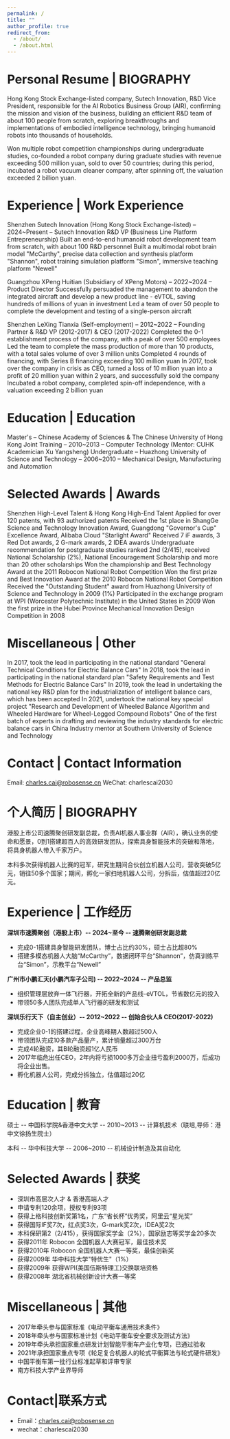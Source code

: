 ```yaml
---
permalink: /
title: ""
author_profile: true
redirect_from: 
  - /about/
  - /about.html
---
```

Personal Resume | BIOGRAPHY
======
Hong Kong Stock Exchange-listed company, Sutech Innovation, R&D Vice President, responsible for the AI Robotics Business Group (AIR), confirming the mission and vision of the business, building an efficient R&D team of about 100 people from scratch, exploring breakthroughs and implementations of embodied intelligence technology, bringing humanoid robots into thousands of households.

Won multiple robot competition championships during undergraduate studies, co-founded a robot company during graduate studies with revenue exceeding 500 million yuan, sold to over 50 countries; during this period, incubated a robot vacuum cleaner company, after spinning off, the valuation exceeded 2 billion yuan.

Experience | Work Experience
======
Shenzhen Sutech Innovation (Hong Kong Stock Exchange-listed) – 2024~Present – Sutech Innovation R&D VP (Business Line Platform Entrepreneurship)
Built an end-to-end humanoid robot development team from scratch, with about 100 R&D personnel
Built a multimodal robot brain model "McCarthy", precise data collection and synthesis platform "Shannon", robot training simulation platform "Simon", immersive teaching platform "Newell"

Guangzhou XPeng Huitian (Subsidiary of XPeng Motors) – 2022~2024 – Product Director
Successfully persuaded the management to abandon the integrated aircraft and develop a new product line - eVTOL, saving hundreds of millions of yuan in investment
Led a team of over 50 people to complete the development and testing of a single-person aircraft

Shenzhen LeXing Tianxia (Self-employment) – 2012~2022 – Founding Partner & R&D VP (2012-2017) & CEO (2017-2022)
Completed the 0-1 establishment process of the company, with a peak of over 500 employees
Led the team to complete the mass production of more than 10 products, with a total sales volume of over 3 million units
Completed 4 rounds of financing, with Series B financing exceeding 100 million yuan
In 2017, took over the company in crisis as CEO, turned a loss of 10 million yuan into a profit of 20 million yuan within 2 years, and successfully sold the company
Incubated a robot company, completed spin-off independence, with a valuation exceeding 2 billion yuan

Education | Education
======
Master's – Chinese Academy of Sciences & The Chinese University of Hong Kong Joint Training – 2010~2013 – Computer Technology (Mentor: CUHK Academician Xu Yangsheng)
Undergraduate – Huazhong University of Science and Technology – 2006~2010 – Mechanical Design, Manufacturing and Automation

Selected Awards | Awards
======
Shenzhen High-Level Talent & Hong Kong High-End Talent
Applied for over 120 patents, with 93 authorized patents
Received the 1st place in ShangGe Science and Technology Innovation Award, Guangdong "Governor's Cup" Excellence Award, Alibaba Cloud "Starlight Award"
Received 7 iF awards, 3 Red Dot awards, 2 G-mark awards, 2 IDEA awards
Undergraduate recommendation for postgraduate studies ranked 2nd (2/415), received National Scholarship (2%), National Encouragement Scholarship and more than 20 other scholarships
Won the championship and Best Technology Award at the 2011 Robocon National Robot Competition
Won the first prize and Best Innovation Award at the 2010 Robocon National Robot Competition
Received the "Outstanding Student" award from Huazhong University of Science and Technology in 2009 (1%)
Participated in the exchange program at WPI (Worcester Polytechnic Institute) in the United States in 2009
Won the first prize in the Hubei Province Mechanical Innovation Design Competition in 2008

Miscellaneous | Other
======
In 2017, took the lead in participating in the national standard "General Technical Conditions for Electric Balance Cars"
In 2018, took the lead in participating in the national standard plan "Safety Requirements and Test Methods for Electric Balance Cars"
In 2019, took the lead in undertaking the national key R&D plan for the industrialization of intelligent balance cars, which has been accepted
In 2021, undertook the national key special project "Research and Development of Wheeled Balance Algorithm and Wheeled Hardware for Wheel-Legged Compound Robots"
One of the first batch of experts in drafting and reviewing the industry standards for electric balance cars in China
Industry mentor at Southern University of Science and Technology

Contact | Contact Information
======
Email: charles.cai@robosense.cn
WeChat: charlescai2030


个人简历 | BIOGRAPHY
======
港股上市公司速腾聚创研发副总裁，负责AI机器人事业群（AIR），确认业务的使命和愿景，0到1搭建超百人的高效研发团队，探索具身智能技术的突破和落地，将具身机器人带入千家万户。

本科多次获得机器人比赛的冠军，研究生期间合伙创立机器人公司，营收突破5亿元，销往50多个国家；期间，孵化一家扫地机器人公司，分拆后，估值超过20亿元。


Experience | 工作经历
======
<b>深圳市速腾聚创（港股上市）-- 2024~至今 -- 速腾聚创研发副总裁</b>
- 完成0-1搭建具身智能研发团队，博士占比约30%，硕士占比超80%
- 搭建多模态机器人大脑“McCarthy”，数据闭环平台“Shannon”，仿真训练平台“Simon”，示教平台“Newell”


<b>广州市小鹏汇天(小鹏汽车子公司) -- 2022~2024 -- 产品总监</b>
- 组织管理层放弃一体飞行器，开拓全新的产品线-eVTOL，节省数亿元的投入
- 带领50多人团队完成单人飞行器的研发和测试


<b>深圳乐行天下（自主创业）-- 2012~2022 -- 创始合伙人& CEO(2017-2022)</b>
- 完成企业0-1的搭建过程，企业高峰期人数超过500人
- 带领团队完成10多款产品量产，累计销量超过300万台
- 完成4轮融资，其B轮融资超1亿人民币
- 2017年临危出任CEO，2年内将亏损1000多万企业扭亏盈利2000万，后成功将企业出售。
- 孵化机器人公司，完成分拆独立，估值超过20亿

Education | 教育
======
硕士 -- 中国科学院&香港中文大学 -- 2010~2013 -- 计算机技术（联培,导师：港中文徐扬生院士）

本科 -- 华中科技大学 -- 2006~2010 -- 机械设计制造及其自动化


Selected Awards | 获奖
======
- 深圳市高层次人才 & 香港高端人才
- 申请专利120余项，授权专利93项
- 获得上格科技创新奖第1名，广东“省长杯”优秀奖，阿里云“星光奖”
- 获得国际IF奖7次，红点奖3次，G-mark奖2次，IDEA奖2次
- 本科保研第2（2/415），获得国家奖学金（2%），国家励志等奖学金20多次
- 获得2011年 Robocon 全国机器人大赛冠军，最佳技术奖
- 获得2010年 Robocon 全国机器人大赛一等奖，最佳创新奖
- 获得2009年 华中科技大学"特优生"（1%）
- 获得2009年 获得WPI(美国伍斯特理工)交换联培资格
- 获得2008年 湖北省机械创新设计大赛一等奖

Miscellaneous | 其他
======
- 2017年牵头参与国家标准《电动平衡车通用技术条件》
- 2018年牵头参与国家标准计划《电动平衡车安全要求及测试方法》
- 2019年牵头承担国家重点研发计划智能平衡车产业化专项，已通过验收
- 2021年承担国家重点专项《轮足复合机器人的轮式平衡算法与轮式硬件研发》
- 中国平衡车第一批行业标准起草和评审专家
- 南方科技大学产业界导师

Contact|联系方式
======
- Email：charles.cai@robosense.cn
- wechat：charlescai2030

